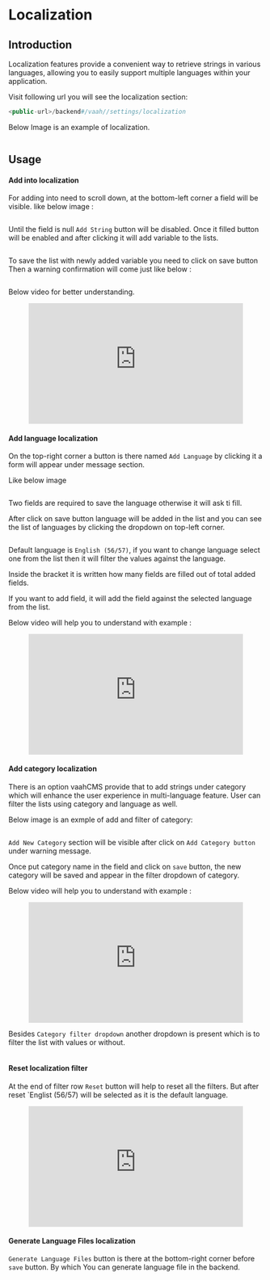 # Localization

[comment]: <> ([[toc]])

## Introduction

Localization features provide a convenient way to retrieve strings in various languages, allowing you to easily support multiple languages within your application.

Visit following url you will see the localization section:
```php
<public-url>/backend#/vaah//settings/localization
```
Below Image is an example of localization.

<img :src="$withBase('/images/localization-setting-1.png')">

## Usage

#### Add into localization

For adding into need to scroll down, at the bottom-left corner a field will be visible.
like below image :

<img :src="$withBase('/images/localization-setting-2.png')">

Until the field is null ```Add String``` button will be disabled. Once it filled button will be enabled and after clicking it will add variable to the lists.

<img :src="$withBase('/images/localization-setting-3.png')">

To save the list with newly added variable you need to click on save button
Then a warning confirmation will come just like below :

<img :src="$withBase('/images/localization-setting-4.png')">

Below video for better understanding.

<figure>
  <iframe src="https://img-v4.getdemo.dev/screenshot/chrome_OAmkBlhFCF.mp4" frameborder="0" allowfullscreen="true" style="width: 100%; aspect-ratio: 16/9;"> </iframe>
</figure>



#### Add language localization

On the top-right corner a button is there named `Add Language` by clicking it a form will appear under message section.

Like below image

<img :src="$withBase('/images/localization-setting-5.png')">

Two fields are required to save the language otherwise it will ask ti fill.

After click on save button language will be added in the list and you can see the list of languages by clicking the dropdown on top-left corner.

<img :src="$withBase('/images/localization-setting-6.png')">

Default language is `English (56/57)`, if you want to change language select one from the list then it will filter the values against the language.

Inside the bracket it is written how many fields are filled out of total added fields.

If you want to add field, it will add the field against the selected language from the list.

Below video will help you to understand with example :

<figure>
  <iframe src="https://img-v4.getdemo.dev/screenshot/chrome_9HFaHtKvhc.mp4" frameborder="0" allowfullscreen="true" style="width: 100%; aspect-ratio: 16/9;"> </iframe>
</figure>

#### Add category localization
There is an option vaahCMS provide that to add strings under category which will enhance the user experience in multi-language feature.
User can filter the lists using category and language as well.

Below image is an exmple of add and filter of category:

<img :src="$withBase('/images/localization-setting-7.png')">

`Add New Category` section will be visible after click on `Add Category button` under warning message.

Once put category name in the field and click on `save` button, the new category will be saved and appear in the filter dropdown of category.

Below video will help you to understand with example :

<figure>
  <iframe src="https://img-v4.getdemo.dev/screenshot/chrome_CEk9xFYSRC.mp4" frameborder="0" allowfullscreen="true" style="width: 100%; aspect-ratio: 16/9;"> </iframe>
</figure>

Besides `Category filter dropdown` another dropdown is present which is to filter the list with values or without.

<img :src="$withBase('/images/localization-setting-8.png')">

#### Reset localization filter

At the end of filter row `Reset` button will help to reset all the filters. But after reset `Englist (56/57) will be selected as it is the default language.

<figure>
  <iframe src="https://img-v4.getdemo.dev/screenshot/chrome_CXayJJCfdu.mp4" frameborder="0" allowfullscreen="true" style="width: 100%; aspect-ratio: 16/9;"> </iframe>
</figure>

#### Generate Language Files localization
`Generate Language Files` button is there at the bottom-right corner before `save` button. By which You can generate language file in the backend.

<img :src="$withBase('/images/localization-setting-9.png')">













